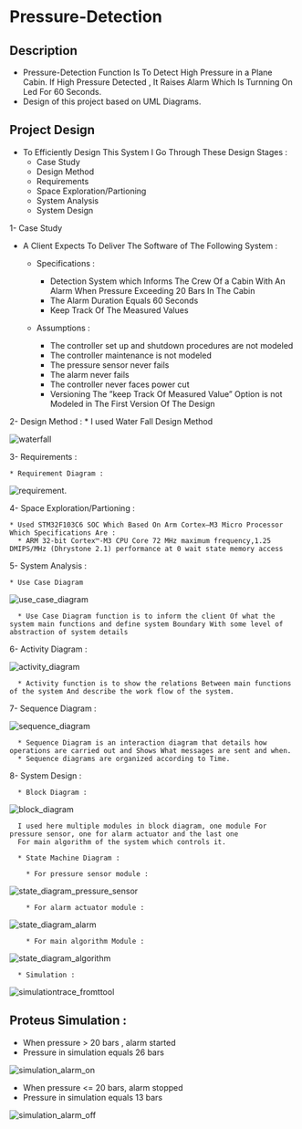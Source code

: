 # Pressure-Detection


## Description

* Pressure-Detection Function Is To Detect High Pressure in a Plane Cabin. If High Pressure Detected , It Raises Alarm 
  Which Is Turnning On Led For 60 Seconds.
* Design of this project based on UML Diagrams.

## Project Design

* To Efficiently Design This System I Go Through These Design Stages : 
  * Case Study
  * Design Method
  * Requirements
  * Space Exploration/Partioning
  * System Analysis
  * System Design
  
 1- Case Study
 
  * A Client Expects To Deliver The Software of The Following System :
  
    * Specifications :
      * Detection System which Informs The Crew Of a Cabin With An Alarm When Pressure Exceeding 20 Bars In The Cabin
      * The Alarm Duration Equals 60 Seconds
      * Keep Track Of The Measured Values 
      
    * Assumptions :
      * The controller set up and shutdown procedures are not modeled
      * The controller maintenance is not modeled
      * The pressure sensor never fails
      * The alarm never fails
      * The controller never faces power cut
      * Versioning  The ”keep Track Of Measured Value”  Option is not Modeled in The First Version Of The Design
      
  2- Design Method :
    * I used Water Fall Design Method
    
    
![waterfall](https://user-images.githubusercontent.com/77936621/209389329-90c58181-5aa6-4fca-973b-521305edd2ee.png)


  3- Requirements :
  
    * Requirement Diagram :
    
![requirement](https://user-images.githubusercontent.com/77936621/209389537-8e7beac7-e0d7-44ab-a58c-4e9115e23e17.png).



  4- Space Exploration/Partioning :
  
    * Used STM32F103C6 SOC Which Based On Arm Cortex–M3 Micro Processor Which Specifications Are :
      * ARM 32-bit Cortex™-M3 CPU Core 72 MHz maximum frequency,1.25 DMIPS/MHz (Dhrystone 2.1) performance at 0 wait state memory access
    
      
      
  5- System Analysis :
  
    * Use Case Diagram

![use_case_diagram](https://user-images.githubusercontent.com/77936621/209390505-e201e430-9e68-4258-b9f7-7a9274534e93.png)

      * Use Case Diagram function is to inform the client Of what the system main functions and define system Boundary With some level of abstraction of system details
      
      
  6- Activity Diagram :
  
  
![activity_diagram](https://user-images.githubusercontent.com/77936621/209391003-5a364036-54f3-4f57-b9b1-6a08d315524e.png)


      * Activity function is to show the relations Between main functions of the system And describe the work flow of the system.
      
      
   7- Sequence Diagram : 


 ![sequence_diagram](https://user-images.githubusercontent.com/77936621/209391208-19ae7fa5-625a-4f77-91c1-a9fffb686bb8.png)

      * Sequence Diagram is an interaction diagram that details how operations are carried out and Shows What messages are sent and when.
      * Sequence diagrams are organized according to Time.
      
   8-  System Design : 
   
      * Block Diagram : 
      
      
![block_diagram](https://user-images.githubusercontent.com/77936621/209391409-eb0a5f41-768d-46cc-84de-9be073bf0c69.png)


      I used here multiple modules in block diagram, one module For pressure sensor, one for alarm actuator and the last one
      For main algorithm of the system which controls it.
      
      * State Machine Diagram : 
      
        * For pressure sensor module :
        
 ![state_diagram_pressure_sensor](https://user-images.githubusercontent.com/77936621/209391727-e49236dd-5373-457a-bdad-6c104fbe8f21.png)
 
        * For alarm actuator module : 
        
        
![state_diagram_alarm](https://user-images.githubusercontent.com/77936621/209391794-f6183270-5812-4570-b460-c4b9f2ef5d13.png)

  
        * For main algorithm Module :
        
        
![state_diagram_algorithm](https://user-images.githubusercontent.com/77936621/209391876-8cc53f74-c37f-4866-a161-a53511653231.png)

      * Simulation : 
      
      
![simulationtrace_fromttool](https://user-images.githubusercontent.com/77936621/209391961-9b49f864-7664-461c-a71c-d1265ca94ae1.png)



## Proteus Simulation :

* When pressure > 20 bars , alarm started
* Pressure in simulation equals 26 bars

![simulation_alarm_on](https://user-images.githubusercontent.com/77936621/209392190-fffb6c40-dc4a-4ac9-a93f-37781efe33a9.png)

* When pressure <= 20 bars, alarm stopped
* Pressure in simulation equals 13 bars

![simulation_alarm_off](https://user-images.githubusercontent.com/77936621/209392308-f89b39d9-5cb4-498d-8ff1-751663f0b4d4.png)





    
    


    
      
      









  
